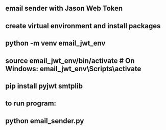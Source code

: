 ## email sender with Jason Web Token 

## create virtual environment and install packages

## python -m venv email_jwt_env
## source email_jwt_env/bin/activate  # On Windows: email_jwt_env\Scripts\activate
## pip install pyjwt smtplib


## to run program:

## python email_sender.py

